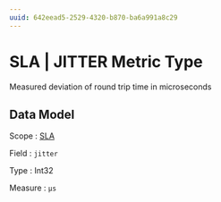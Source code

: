 ```yaml
---
uuid: 642eead5-2529-4320-b870-ba6a991a8c29
---
```

# SLA | JITTER Metric Type

Measured deviation of round trip time in microseconds

## Data Model

Scope
: [SLA](../../scopes/sla.md)

Field
: `jitter`

Type
: Int32

Measure
: `μs`
